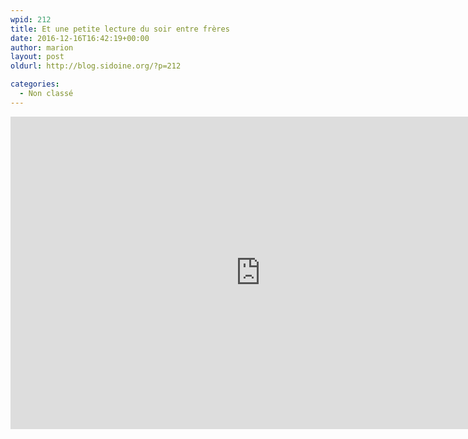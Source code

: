 ```yaml
---
wpid: 212
title: Et une petite lecture du soir entre frères
date: 2016-12-16T16:42:19+00:00
author: marion
layout: post
oldurl: http://blog.sidoine.org/?p=212

categories:
  - Non classé
---
```


<iframe width="800" height="500" src="https://www.youtube.com/embed/McTsfFyO_Qs" frameborder="0" allow="accelerometer; autoplay; encrypted-media; gyroscope; picture-in-picture" allowfullscreen></iframe>